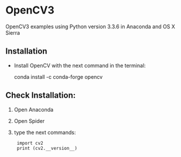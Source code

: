 # OpenCV3

OpenCV3 examples using Python version 3.3.6 in Anaconda and OS X Sierra

## Installation

* Install OpenCV with the next command in the terminal:

    conda install -c conda-forge opencv

## Check Installation:

1. Open Anaconda

2. Open Spider

3. type the next commands:

        import cv2
        print (cv2.__version__)



